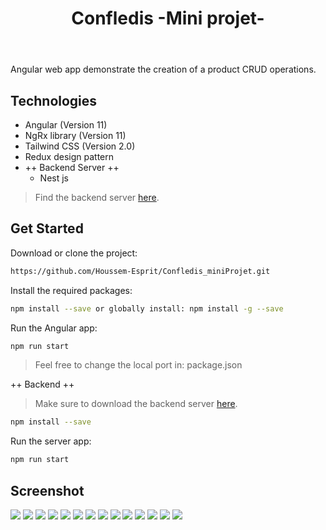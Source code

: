 <link rel="stylesheet" href="index.css"><header class="container">
  <h1>Confledis -Mini projet-</h1>
</header>
<body class = "secContainer">
Angular web app demonstrate the creation of a product CRUD operations.

## Technologies
* Angular (Version 11)
* NgRx library (Version 11)
* Tailwind CSS (Version 2.0)
* Redux design pattern
* ++ Backend Server ++
  * Nest js
> Find the backend server [here](https://github.com/Houssem-Esprit/Confledis_miniProjet_server).

## Get Started
Download or clone the project:
```bash
https://github.com/Houssem-Esprit/Confledis_miniProjet.git
```
Install the required packages:
```bash
npm install --save or globally install: npm install -g --save
```
Run the Angular app:
```bash
npm run start
```
> Feel free to change the local port in: package.json

++ Backend ++

> Make sure to download the backend server [here](https://github.com/Houssem-Esprit/Confledis_miniProjet_server).

```bash
npm install --save 
```
Run the server app:
```bash
npm run start
```

## Screenshot


<img src = "Captures/bienvenu.png" /> <img src = "Captures/add_product-bad_form.png"  />
<img src = "Captures/add_product-bad_request.png" /> <img src = "Captures/product_selected"  />
<img src = "Captures/update_product.png"  /> <img src = "Captures/Product_updated.png"  />
<img src = "Captures/delete_product.png"  /> <img src = "Captures/product_deleted.png"  />
<img src = "Captures/find_product.png"  /> <img src = "Captures/product_not-found.png"  />
<img src = "Captures/dark_mode-1.png"  /> <img src = "Captures/dark_mode-2.png"  />
<img src = "Captures/dark_mode-3.png"  /> <img src = "Captures/dark_mode-4.png"  />

</body>

